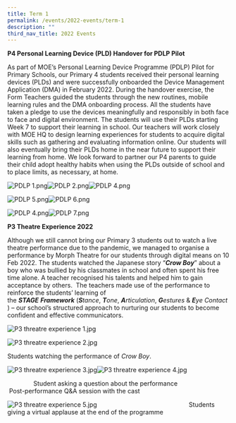 ```yaml
---
title: Term 1
permalink: /events/2022-events/term-1
description: ""
third_nav_title: 2022 Events
---
```

**P4 Personal Learning Device (PLD) Handover for PDLP Pilot**  
  

As part of MOE’s Personal Learning Device Programme (PDLP) Pilot for Primary Schools, our Primary 4 students received their personal learning devices (PLDs) and were successfully onboarded the Device Management Application (DMA) in February 2022. During the handover exercise, the Form Teachers guided the students through the new routines, mobile learning rules and the DMA onboarding process. All the students have taken a pledge to use the devices meaningfully and responsibly in both face to face and digital environment. The students will use their PLDs starting Week 7 to support their learning in school. Our teachers will work closely with MOE HQ to design learning experiences for students to acquire digital skills such as gathering and evaluating information online. Our students will also eventually bring their PLDs home in the near future to support their learning from home. We look forward to partner our P4 parents to guide their child adopt healthy habits when using the PLDs outside of school and to place limits, as necessary, at home.

![PDLP 1.png](https://yiochukangpri.moe.edu.sg/qql/slot/u746/2022/Events/PDLP/PDLP%201.png)![PDLP 2.png](https://yiochukangpri.moe.edu.sg/qql/slot/u746/2022/Events/PDLP/PDLP%202.png)![PDLP 4.png](https://yiochukangpri.moe.edu.sg/qql/slot/u746/2022/Events/PDLP/PDLP%204.png)  

  

  

  

  

  

  

![PDLP 5.png](https://yiochukangpri.moe.edu.sg/qql/slot/u746/2022/Events/PDLP/PDLP%205.png)![PDLP 6.png](https://yiochukangpri.moe.edu.sg/qql/slot/u746/2022/Events/PDLP/PDLP%206.png)  

  

  

  

  

  

  

![PDLP 4.png](https://yiochukangpri.moe.edu.sg/qql/slot/u746/2022/Events/PDLP/PDLP%204.png)![PDLP 7.png](https://yiochukangpri.moe.edu.sg/qql/slot/u746/2022/Events/PDLP/PDLP%207.png)  

  

  

  

  

  

  

  

**P3 Theatre Experience 2022**

Although we still cannot bring our Primary 3 students out to watch a live theatre performance due to the pandemic, we managed to organise a performance by Morph Theatre for our students through digital means on 10 Feb 2022. The students watched the Japanese story “**_Crow Boy_**” about a boy who was bullied by his classmates in school and often spent his free time alone. A teacher recognised his talents and helped him to gain acceptance by others.  The teachers made use of the performance to reinforce the students’ learning of the **_STAGE_** **_Framework_** (**_S_**_tance_, **_T_**_one_, **_A_**_rticulation_, **_G_**_estures_ & **_E_**_ye_ _Contact_) – our school’s structured approach to nurturing our students to become confident and effective communicators. 

  

![P3 threatre experience 1.jpg](https://yiochukangpri.moe.edu.sg/qql/slot/u746/2022/Events/P3%20theatre%20experience/P3%20threatre%20experience%201.jpg)

![P3 threatre experience 2.jpg](https://yiochukangpri.moe.edu.sg/qql/slot/u746/2022/Events/P3%20theatre%20experience/P3%20threatre%20experience%202.jpg)  

  

  

  

  

  

  

  

  

  

  

  

  

  

  

  

  

  

  

Students watching the performance of _Crow Boy_.

![P3 threatre experience 3.jpg](https://yiochukangpri.moe.edu.sg/qql/slot/u746/2022/Events/P3%20theatre%20experience/P3%20threatre%20experience%203.jpg)![P3 threatre experience 4.jpg](https://yiochukangpri.moe.edu.sg/qql/slot/u746/2022/Events/P3%20theatre%20experience/P3%20threatre%20experience%204.jpg)  

  

  

               Student asking a question about the performance                     Post-performance Q&A session with the cast

![P3 threatre experience 5.jpg](https://yiochukangpri.moe.edu.sg/qql/slot/u746/2022/Events/P3%20theatre%20experience/P3%20threatre%20experience%205.jpg)                                                     Students giving a virtual applause at the end of the programme